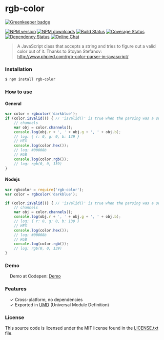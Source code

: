 # rgb-color

[![Greenkeeper badge](https://badges.greenkeeper.io/diegotremper/rgb-color.svg)](https://greenkeeper.io/)

[![NPM version](https://img.shields.io/npm/v/rgb-color.svg?style=flat-square)](https://www.npmjs.com/package/rgb-color)
[![NPM downloads](http://img.shields.io/npm/dm/rgb-color.svg?style=flat-square)](https://www.npmjs.com/package/rgb-color)
[![Build Status](http://img.shields.io/travis/diegotremper/rgb-color/master.svg?style=flat-square)](https://travis-ci.org/diegotremper/rgb-color)
[![Coverage Status](https://img.shields.io/coveralls/diegotremper/rgb-color.svg?style=flat-square)](https://coveralls.io/github/diegotremper/rgb-color)
[![Dependency Status](http://img.shields.io/david/diegotremper/rgb-color.svg?style=flat-square)](https://david-dm.org/diegotremper/rgb-color#info=dependencies)
[![Online Chat](https://img.shields.io/badge/chat_room-%23rgb-color.svg?style=flat-square)](https://gitter.im/rgb-color)

> A JavaScript class that accepts a string and tries to figure out a valid color out of it. Thanks to Stoyan Stefanov: http://www.phpied.com/rgb-color-parser-in-javascript/

### Installation

```sh
$ npm install rgb-color
```

### How to use

#### General
```javascript
var color = rgbcolor('darkblue');
if (color.isValid()) { // 'isValid()' is true when the parsing was a success
    // channels
    var obj = color.channels();
    console.log(obj.r + ', ' + obj.g + ', ' + obj.b);
    // log: { r: 0, g: 0, b: 139 }
    // HEX
    console.log(color.hex());
    // log: #00008b
    // RGB
    console.log(color.rgb());
    // log: rgb(0, 0, 139)
}
```

#### Nodejs
```javascript
var rgbcolor = require('rgb-color');
var color = rgbcolor('darkblue');

if (color.isValid()) { // 'isValid()' is true when the parsing was a success
    // channels
    var obj = color.channels();
    console.log(obj.r + ', ' + obj.g + ', ' + obj.b);
    // log: { r: 0, g: 0, b: 139 }
    // HEX
    console.log(color.hex());
    // log: #00008b
    // RGB
    console.log(color.rgb());
    // log: rgb(0, 0, 139)
}
```

### Demo

&nbsp; &nbsp; Demo at Codepen: [Demo](https://codepen.io/diegotremper/pen/GEZxMp?editors=0010)
 
### Features

&nbsp; &nbsp; ✓ Cross-platform, no dependencies<br>
&nbsp; &nbsp; ✓ Exported in [UMD](https://github.com/umdjs/umd) (Universal Module Definition)<br>

### License

This source code is licensed under the MIT license found in
the [LICENSE.txt](https://github.com/diegotremper/rgb-color/blob/master/LICENSE.txt) file.
